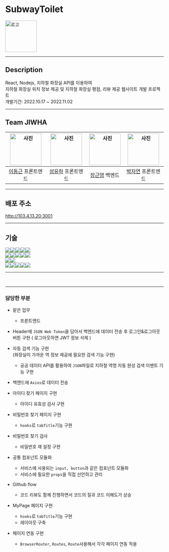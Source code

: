 # SubwayToilet
<img width="100" src="https://i.pinimg.com/564x/9b/8a/16/9b8a163a09ac4c1d1d30f42314502d82.jpg" alt="로고">  

---
## Description
React, Nodejs, 지하철 화장실 API를 이용하여  
지하철 화장실 위치 정보 제공 및 지하철 화장실 평점, 리뷰 제공 웹사이트 개발 프로젝트  
개발기간: 2022.10.17 ~ 2022.11.02

---
## Team JIWHA
| <img width="100" src="https://github.com/Mokdasoo.png" alt="사진"> | <img width="100" src="https://github.com/sungyuha.png" alt="사진"> | <img width="100" src="https://github.com/GYoungJang.png" alt="사진"> | <img width="100" src="https://github.com/Ethanolll.png" alt="사진"> | 
| :------------------------------------------: | :-----------------------------------------: | :-------------------------------------------------: | :------------------------------------------: | 
|       [이동근](https://github.com/Mokdasoo) 프론트엔드     |      [성유하](https://github.com/sungyuha)  프론트엔드    |      [장근영](https://github.com/GYoungJang)  백엔드    |      [박자연](https://github.com/Ethanolll)   프론트엔드   |    

---

## 배포 주소
http://103.4.13.20:3001

---

## 기술
<img src="https://img.shields.io/badge/react-61DAFB?style=for-the-badge&logo=react&logoColor=black"><img src="https://img.shields.io/badge/javascript-F7DF1E?style=for-the-badge&logo=javascript&logoColor=black"><img src="https://img.shields.io/badge/node.js-339933?style=for-the-badge&logo=Node.js&logoColor=white"><img src="https://img.shields.io/badge/express-000000?style=for-the-badge&logo=express&logoColor=white"><img src="https://img.shields.io/badge/axios-5A29E4?style=for-the-badge&logo=axios&logoColor=white">
</br>
<img src="https://img.shields.io/badge/svg-FFB13B?style=for-the-badge&logo=svg&logoColor=black"><img src="https://img.shields.io/badge/html5-E34F26?style=for-the-badge&logo=html5&logoColor=white"><img src="https://img.shields.io/badge/css-1572B6?style=for-the-badge&logo=css3&logoColor=white"><img src="https://img.shields.io/badge/sass-CC6699?style=for-the-badge&logo=sass&logoColor=white"><img src="https://img.shields.io/badge/ckeditor5-0287D0?style=for-the-badge&logo=ckeditor 4&logoColor=white">
</br>
<img src="https://img.shields.io/badge/mongoDB-47A248?style=for-the-badge&logo=MongoDB&logoColor=white"><img src="https://img.shields.io/badge/Amazon EC2-FF9900?style=for-the-badge&logo=Amazon EC2&logoColor=black"></br>
<img src="https://img.shields.io/badge/git-F05032?style=for-the-badge&logo=git&logoColor=white"><img src="https://img.shields.io/badge/github-181717?style=for-the-badge&logo=github&logoColor=white"><img src="https://img.shields.io/badge/slack-4A154B?style=for-the-badge&logo=slack&logoColor=white"><img src="https://img.shields.io/badge/notion-FFFFFF?style=for-the-badge&logo=notion&logoColor=black"><img src="https://img.shields.io/badge/figma-F24E1E?style=for-the-badge&logo=figma&logoColor=white">  

---

</br>

---

### 담당한 부분

- 맡은 업무
    - 프론트엔드

- Header에 `JSON Web Token`을 담아서 백엔드에  데이터 전송 후 로그인&로그아웃 버튼 구현 ( 로그아웃하면 JWT 정보 삭제 )
- 자동 검색 기능 구현  
    (화장실이 가까운 역 정보 제공에 필요한 검색 기능 구현) 
    - 공공 데이터 API를 활용하여 `JSON`파일로 지하철 역명 자동 완성 검색 이벤트 기능 구현
- 백엔드에 `Axios`로 데이터 전송
- 아이디 찾기 페이지 구현
    - 아이디 유효성 검사 구현
- 비밀번호 찾기 페이지 구현
    - `hooks`로 `tabTitle`기능 구현
- 비밀번호 찾기 검사
    - 비밀번호 재 설정 구현
- 공통 컴포넌트 모듈화
    - 서비스에 사용되는 `input, button`과 같은 컴포넌트 모듈화
    - 서비스에 필요한 `props`을 직접 선언하고 관리
- Github flow
    - 코드 리뷰도 함께 진행하면서 코드의 질과 코드 이해도가 상승
- MyPage 페이지 구현
    - `hooks`로 `tabTitle`기능 구현
    - 레이아웃 구축
- 페이지 연동 구현
    - `BrowserRouter`, `Routes`, `Route`사용해서 각각 페이지 연동 적용
